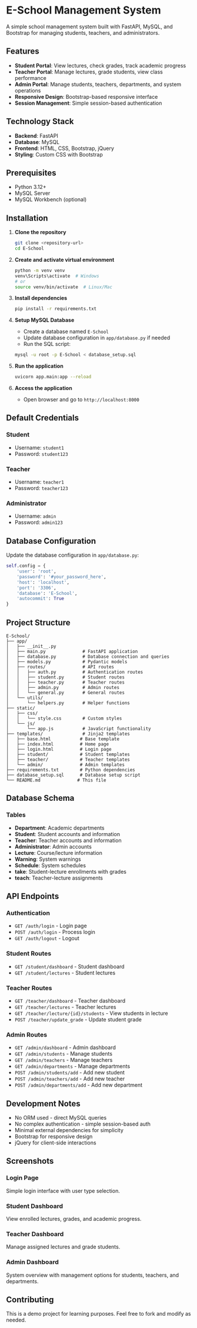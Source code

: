 # E-School Management System

A simple school management system built with FastAPI, MySQL, and Bootstrap for managing students, teachers, and administrators.

## Features

- **Student Portal**: View lectures, check grades, track academic progress
- **Teacher Portal**: Manage lectures, grade students, view class performance
- **Admin Portal**: Manage students, teachers, departments, and system operations
- **Responsive Design**: Bootstrap-based responsive interface
- **Session Management**: Simple session-based authentication

## Technology Stack

- **Backend**: FastAPI
- **Database**: MySQL
- **Frontend**: HTML, CSS, Bootstrap, jQuery
- **Styling**: Custom CSS with Bootstrap

## Prerequisites

- Python 3.12+
- MySQL Server
- MySQL Workbench (optional)

## Installation

1. **Clone the repository**
   ```bash
   git clone <repository-url>
   cd E-School
   ```

2. **Create and activate virtual environment**
   ```bash
   python -m venv venv
   venv\Scripts\activate  # Windows
   # or
   source venv/bin/activate  # Linux/Mac
   ```

3. **Install dependencies**
   ```bash
   pip install -r requirements.txt
   ```

4. **Setup MySQL Database**
   - Create a database named `E-School`
   - Update database configuration in `app/database.py` if needed
   - Run the SQL script:
   ```bash
   mysql -u root -p E-School < database_setup.sql
   ```

5. **Run the application**
   ```bash
   uvicorn app.main:app --reload
   ```

6. **Access the application**
   - Open browser and go to `http://localhost:8000`

## Default Credentials

### Student
- Username: `student1`
- Password: `student123`

### Teacher
- Username: `teacher1`
- Password: `teacher123`

### Administrator
- Username: `admin`
- Password: `admin123`

## Database Configuration

Update the database configuration in `app/database.py`:

```python
self.config = {
    'user': 'root',
    'password': '#your_password_here',
    'host': 'localhost',
    'port': '3306',
    'database': 'E-School',
    'autocommit': True
}
```

## Project Structure

```
E-School/
├── app/
│   ├── __init__.py
│   ├── main.py              # FastAPI application
│   ├── database.py          # Database connection and queries
│   ├── models.py            # Pydantic models
│   ├── routes/              # API routes
│   │   ├── auth.py          # Authentication routes
│   │   ├── student.py       # Student routes
│   │   ├── teacher.py       # Teacher routes
│   │   ├── admin.py         # Admin routes
│   │   └── general.py       # General routes
│   └── utils/
│       └── helpers.py       # Helper functions
├── static/
│   ├── css/
│   │   └── style.css        # Custom styles
│   └── js/
│       └── app.js           # JavaScript functionality
├── templates/               # Jinja2 templates
│   ├── base.html           # Base template
│   ├── index.html          # Home page
│   ├── login.html          # Login page
│   ├── student/            # Student templates
│   ├── teacher/            # Teacher templates
│   └── admin/              # Admin templates
├── requirements.txt        # Python dependencies
├── database_setup.sql      # Database setup script
└── README.md              # This file
```

## Database Schema

### Tables
- **Department**: Academic departments
- **Student**: Student accounts and information
- **Teacher**: Teacher accounts and information
- **Administrator**: Admin accounts
- **Lecture**: Course/lecture information
- **Warning**: System warnings
- **Schedule**: System schedules
- **take**: Student-lecture enrollments with grades
- **teach**: Teacher-lecture assignments

## API Endpoints

### Authentication
- `GET /auth/login` - Login page
- `POST /auth/login` - Process login
- `GET /auth/logout` - Logout

### Student Routes
- `GET /student/dashboard` - Student dashboard
- `GET /student/lectures` - Student lectures

### Teacher Routes
- `GET /teacher/dashboard` - Teacher dashboard
- `GET /teacher/lectures` - Teacher lectures
- `GET /teacher/lecture/{id}/students` - View students in lecture
- `POST /teacher/update_grade` - Update student grade

### Admin Routes
- `GET /admin/dashboard` - Admin dashboard
- `GET /admin/students` - Manage students
- `GET /admin/teachers` - Manage teachers
- `GET /admin/departments` - Manage departments
- `POST /admin/students/add` - Add new student
- `POST /admin/teachers/add` - Add new teacher
- `POST /admin/departments/add` - Add new department

## Development Notes

- No ORM used - direct MySQL queries
- No complex authentication - simple session-based auth
- Minimal external dependencies for simplicity
- Bootstrap for responsive design
- jQuery for client-side interactions

## Screenshots

### Login Page
Simple login interface with user type selection.

### Student Dashboard
View enrolled lectures, grades, and academic progress.

### Teacher Dashboard
Manage assigned lectures and grade students.

### Admin Dashboard
System overview with management options for students, teachers, and departments.

## Contributing

This is a demo project for learning purposes. Feel free to fork and modify as needed.
